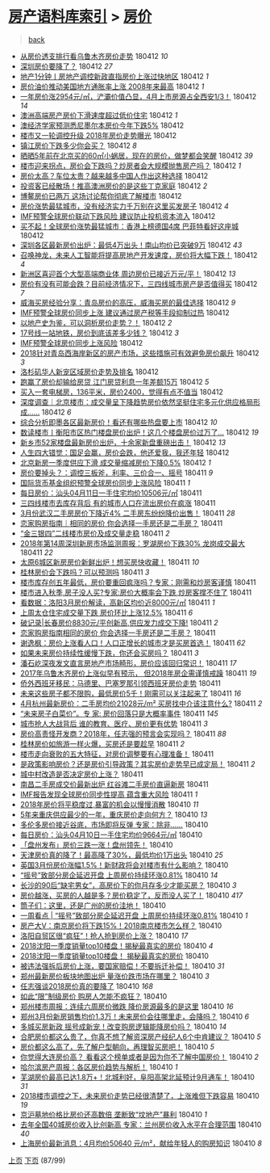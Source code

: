 [房产语料库索引](../../README.md)  > [房价](房价.md)
====
> [back](../README.md)

- [从房价透支排行看乌鲁木齐房价走势](http://jkwz.applinzi.com/ittc/7091138262179775498.html#%E4%BB%8E%E6%88%BF%E4%BB%B7%E9%80%8F%E6%94%AF%E6%8E%92%E8%A1%8C%E7%9C%8B%E4%B9%8C%E9%B2%81%E6%9C%A8%E9%BD%90%E6%88%BF%E4%BB%B7%E8%B5%B0%E5%8A%BF) 180412 *10* 
- [深圳房价要降了？](http://jkwz.applinzi.com/ittc/7091137307350664198.html#%E6%B7%B1%E5%9C%B3%E6%88%BF%E4%BB%B7%E8%A6%81%E9%99%8D%E4%BA%86%EF%BC%9F) 180412 *27* 
- [地产1分钟丨房地产调控新政直指房价上涨过快地区](http://jkwz.applinzi.com/ittc/7091136710698337297.html#%E5%9C%B0%E4%BA%A71%E5%88%86%E9%92%9F%E4%B8%A8%E6%88%BF%E5%9C%B0%E4%BA%A7%E8%B0%83%E6%8E%A7%E6%96%B0%E6%94%BF%E7%9B%B4%E6%8C%87%E6%88%BF%E4%BB%B7%E4%B8%8A%E6%B6%A8%E8%BF%87%E5%BF%AB%E5%9C%B0%E5%8C%BA) 180412 *1* 
- [房价油价推动美国地方通胀率上涨 2008年来最高](http://jkwz.applinzi.com/ittc/7091135236031382538.html#%E6%88%BF%E4%BB%B7%E6%B2%B9%E4%BB%B7%E6%8E%A8%E5%8A%A8%E7%BE%8E%E5%9B%BD%E5%9C%B0%E6%96%B9%E9%80%9A%E8%83%80%E7%8E%87%E4%B8%8A%E6%B6%A8+2008%E5%B9%B4%E6%9D%A5%E6%9C%80%E9%AB%98) 180412 *1* 
- [一年房价涨2954元/㎡，浐灞价值凸显，4月上市房源占全西安1/3！](http://jkwz.applinzi.com/ittc/7091133323051271175.html#%E4%B8%80%E5%B9%B4%E6%88%BF%E4%BB%B7%E6%B6%A82954%E5%85%83%2F%E3%8E%A1%EF%BC%8C%E6%B5%90%E7%81%9E%E4%BB%B7%E5%80%BC%E5%87%B8%E6%98%BE%EF%BC%8C4%E6%9C%88%E4%B8%8A%E5%B8%82%E6%88%BF%E6%BA%90%E5%8D%A0%E5%85%A8%E8%A5%BF%E5%AE%891%2F3%EF%BC%81) 180412 *14* 
- [澳洲高端房产房价下滑速度超过低价住宅](http://jkwz.applinzi.com/ittc/7091132635185415178.html#%E6%BE%B3%E6%B4%B2%E9%AB%98%E7%AB%AF%E6%88%BF%E4%BA%A7%E6%88%BF%E4%BB%B7%E4%B8%8B%E6%BB%91%E9%80%9F%E5%BA%A6%E8%B6%85%E8%BF%87%E4%BD%8E%E4%BB%B7%E4%BD%8F%E5%AE%85) 180412 *1* 
- [澳经济学家预测悉尼墨尔本房价今年下跌5%](http://jkwz.applinzi.com/ittc/7091130311046071303.html#%E6%BE%B3%E7%BB%8F%E6%B5%8E%E5%AD%A6%E5%AE%B6%E9%A2%84%E6%B5%8B%E6%82%89%E5%B0%BC%E5%A2%A8%E5%B0%94%E6%9C%AC%E6%88%BF%E4%BB%B7%E4%BB%8A%E5%B9%B4%E4%B8%8B%E8%B7%8C5%25) 180412  
- [楼市又一轮调控升级 2018年房价走势曝光](http://jkwz.applinzi.com/ittc/7091122186435953681.html#%E6%A5%BC%E5%B8%82%E5%8F%88%E4%B8%80%E8%BD%AE%E8%B0%83%E6%8E%A7%E5%8D%87%E7%BA%A7+2018%E5%B9%B4%E6%88%BF%E4%BB%B7%E8%B5%B0%E5%8A%BF%E6%9B%9D%E5%85%89) 180412  
- [镇江房价下跌多少你会买？](http://jkwz.applinzi.com/ittc/7091121540685104135.html#%E9%95%87%E6%B1%9F%E6%88%BF%E4%BB%B7%E4%B8%8B%E8%B7%8C%E5%A4%9A%E5%B0%91%E4%BD%A0%E4%BC%9A%E4%B9%B0%EF%BC%9F) 180412 *8* 
- [晒晒5年前在北京买的60㎡小蜗居，现在的房价，做梦都会笑醒](http://jkwz.applinzi.com/ittc/7091113264601891846.html#%E6%99%92%E6%99%925%E5%B9%B4%E5%89%8D%E5%9C%A8%E5%8C%97%E4%BA%AC%E4%B9%B0%E7%9A%8460%E3%8E%A1%E5%B0%8F%E8%9C%97%E5%B1%85%EF%BC%8C%E7%8E%B0%E5%9C%A8%E7%9A%84%E6%88%BF%E4%BB%B7%EF%BC%8C%E5%81%9A%E6%A2%A6%E9%83%BD%E4%BC%9A%E7%AC%91%E9%86%92) 180412 *39* 
- [楼市迎来拐点，房价会下跌吗？炒房者会大规模抛售房产吗？](http://jkwz.applinzi.com/ittc/7091103516355724299.html#%E6%A5%BC%E5%B8%82%E8%BF%8E%E6%9D%A5%E6%8B%90%E7%82%B9%EF%BC%8C%E6%88%BF%E4%BB%B7%E4%BC%9A%E4%B8%8B%E8%B7%8C%E5%90%97%EF%BC%9F%E7%82%92%E6%88%BF%E8%80%85%E4%BC%9A%E5%A4%A7%E8%A7%84%E6%A8%A1%E6%8A%9B%E5%94%AE%E6%88%BF%E4%BA%A7%E5%90%97%EF%BC%9F) 180412 *1* 
- [房价太高？车位太贵？越来越多中国人作出这种选择](http://jkwz.applinzi.com/ittc/7091100997881693195.html#%E6%88%BF%E4%BB%B7%E5%A4%AA%E9%AB%98%EF%BC%9F%E8%BD%A6%E4%BD%8D%E5%A4%AA%E8%B4%B5%EF%BC%9F%E8%B6%8A%E6%9D%A5%E8%B6%8A%E5%A4%9A%E4%B8%AD%E5%9B%BD%E4%BA%BA%E4%BD%9C%E5%87%BA%E8%BF%99%E7%A7%8D%E9%80%89%E6%8B%A9) 180412  
- [投资客已经散场！推高澳洲房价的是这些丁克家庭](http://jkwz.applinzi.com/ittc/7091085379765797895.html#%E6%8A%95%E8%B5%84%E5%AE%A2%E5%B7%B2%E7%BB%8F%E6%95%A3%E5%9C%BA%EF%BC%81%E6%8E%A8%E9%AB%98%E6%BE%B3%E6%B4%B2%E6%88%BF%E4%BB%B7%E7%9A%84%E6%98%AF%E8%BF%99%E4%BA%9B%E4%B8%81%E5%85%8B%E5%AE%B6%E5%BA%AD) 180412 *2* 
- [博鳌房价已两万 这场讨论帮你彻底了解楼市](http://jkwz.applinzi.com/ittc/7091083835800552458.html#%E5%8D%9A%E9%B3%8C%E6%88%BF%E4%BB%B7%E5%B7%B2%E4%B8%A4%E4%B8%87+%E8%BF%99%E5%9C%BA%E8%AE%A8%E8%AE%BA%E5%B8%AE%E4%BD%A0%E5%BD%BB%E5%BA%95%E4%BA%86%E8%A7%A3%E6%A5%BC%E5%B8%82) 180412  
- [房价涨势最猛城市，没有经济实力千万别在这里买发房子](http://jkwz.applinzi.com/ittc/7091081302659040262.html#%E6%88%BF%E4%BB%B7%E6%B6%A8%E5%8A%BF%E6%9C%80%E7%8C%9B%E5%9F%8E%E5%B8%82%EF%BC%8C%E6%B2%A1%E6%9C%89%E7%BB%8F%E6%B5%8E%E5%AE%9E%E5%8A%9B%E5%8D%83%E4%B8%87%E5%88%AB%E5%9C%A8%E8%BF%99%E9%87%8C%E4%B9%B0%E5%8F%91%E6%88%BF%E5%AD%90) 180412 *4* 
- [IMF预警全球房价联动下跌风险 建议防止投机资本流入](http://jkwz.applinzi.com/ittc/7091063708853994507.html#IMF%E9%A2%84%E8%AD%A6%E5%85%A8%E7%90%83%E6%88%BF%E4%BB%B7%E8%81%94%E5%8A%A8%E4%B8%8B%E8%B7%8C%E9%A3%8E%E9%99%A9+%E5%BB%BA%E8%AE%AE%E9%98%B2%E6%AD%A2%E6%8A%95%E6%9C%BA%E8%B5%84%E6%9C%AC%E6%B5%81%E5%85%A5) 180412  
- [买不起！全球房价涨势最猛城市：香港上榜德国4席 巴菲特看好这座城](http://jkwz.applinzi.com/ittc/7091060125085467659.html#%E4%B9%B0%E4%B8%8D%E8%B5%B7%EF%BC%81%E5%85%A8%E7%90%83%E6%88%BF%E4%BB%B7%E6%B6%A8%E5%8A%BF%E6%9C%80%E7%8C%9B%E5%9F%8E%E5%B8%82%EF%BC%9A%E9%A6%99%E6%B8%AF%E4%B8%8A%E6%A6%9C%E5%BE%B7%E5%9B%BD4%E5%B8%AD+%E5%B7%B4%E8%8F%B2%E7%89%B9%E7%9C%8B%E5%A5%BD%E8%BF%99%E5%BA%A7%E5%9F%8E) 180412  
- [深圳各区最新房价出炉：最低4万出头！南山均价已突破9万](http://jkwz.applinzi.com/ittc/7091058199723770886.html#%E6%B7%B1%E5%9C%B3%E5%90%84%E5%8C%BA%E6%9C%80%E6%96%B0%E6%88%BF%E4%BB%B7%E5%87%BA%E7%82%89%EF%BC%9A%E6%9C%80%E4%BD%8E4%E4%B8%87%E5%87%BA%E5%A4%B4%EF%BC%81%E5%8D%97%E5%B1%B1%E5%9D%87%E4%BB%B7%E5%B7%B2%E7%AA%81%E7%A0%B49%E4%B8%87) 180412 *43* 
- [召唤神龙，未来人工智能将提高房地产开发速度，房价将大幅下跌！](http://jkwz.applinzi.com/ittc/7091057123473753099.html#%E5%8F%AC%E5%94%A4%E7%A5%9E%E9%BE%99%EF%BC%8C%E6%9C%AA%E6%9D%A5%E4%BA%BA%E5%B7%A5%E6%99%BA%E8%83%BD%E5%B0%86%E6%8F%90%E9%AB%98%E6%88%BF%E5%9C%B0%E4%BA%A7%E5%BC%80%E5%8F%91%E9%80%9F%E5%BA%A6%EF%BC%8C%E6%88%BF%E4%BB%B7%E5%B0%86%E5%A4%A7%E5%B9%85%E4%B8%8B%E8%B7%8C%EF%BC%81) 180412 *4* 
- [新洲区喜迎首个大型高端商业体 周边房价已接近万元/平！](http://jkwz.applinzi.com/ittc/7091054623005869073.html#%E6%96%B0%E6%B4%B2%E5%8C%BA%E5%96%9C%E8%BF%8E%E9%A6%96%E4%B8%AA%E5%A4%A7%E5%9E%8B%E9%AB%98%E7%AB%AF%E5%95%86%E4%B8%9A%E4%BD%93+%E5%91%A8%E8%BE%B9%E6%88%BF%E4%BB%B7%E5%B7%B2%E6%8E%A5%E8%BF%91%E4%B8%87%E5%85%83%2F%E5%B9%B3%EF%BC%81) 180412 *13* 
- [房价有没有可能会跌？目前经济情况下，三四线城市房产是否值得买](http://jkwz.applinzi.com/ittc/7091043214624818187.html#%E6%88%BF%E4%BB%B7%E6%9C%89%E6%B2%A1%E6%9C%89%E5%8F%AF%E8%83%BD%E4%BC%9A%E8%B7%8C%EF%BC%9F%E7%9B%AE%E5%89%8D%E7%BB%8F%E6%B5%8E%E6%83%85%E5%86%B5%E4%B8%8B%EF%BC%8C%E4%B8%89%E5%9B%9B%E7%BA%BF%E5%9F%8E%E5%B8%82%E6%88%BF%E4%BA%A7%E6%98%AF%E5%90%A6%E5%80%BC%E5%BE%97%E4%B9%B0) 180412 *7* 
- [威海买房经验分享：青岛房价的高压，威海买房的最佳选择](http://jkwz.applinzi.com/ittc/7091041940902773777.html#%E5%A8%81%E6%B5%B7%E4%B9%B0%E6%88%BF%E7%BB%8F%E9%AA%8C%E5%88%86%E4%BA%AB%EF%BC%9A%E9%9D%92%E5%B2%9B%E6%88%BF%E4%BB%B7%E7%9A%84%E9%AB%98%E5%8E%8B%EF%BC%8C%E5%A8%81%E6%B5%B7%E4%B9%B0%E6%88%BF%E7%9A%84%E6%9C%80%E4%BD%B3%E9%80%89%E6%8B%A9) 180412 *9* 
- [IMF预警全球房价同步上涨 建议通过房产税等手段抑制过热](http://jkwz.applinzi.com/ittc/7091040782725415947.html#IMF%E9%A2%84%E8%AD%A6%E5%85%A8%E7%90%83%E6%88%BF%E4%BB%B7%E5%90%8C%E6%AD%A5%E4%B8%8A%E6%B6%A8+%E5%BB%BA%E8%AE%AE%E9%80%9A%E8%BF%87%E6%88%BF%E4%BA%A7%E7%A8%8E%E7%AD%89%E6%89%8B%E6%AE%B5%E6%8A%91%E5%88%B6%E8%BF%87%E7%83%AD) 180412  
- [以地产史为鉴，可以洞析房价走势？！](http://jkwz.applinzi.com/ittc/7091005459517670407.html#%E4%BB%A5%E5%9C%B0%E4%BA%A7%E5%8F%B2%E4%B8%BA%E9%89%B4%EF%BC%8C%E5%8F%AF%E4%BB%A5%E6%B4%9E%E6%9E%90%E6%88%BF%E4%BB%B7%E8%B5%B0%E5%8A%BF%EF%BC%9F%EF%BC%81) 180412 *2* 
- [17号线一站地铁，房价到底该差多少钱？](http://jkwz.applinzi.com/ittc/7091024202750755857.html#17%E5%8F%B7%E7%BA%BF%E4%B8%80%E7%AB%99%E5%9C%B0%E9%93%81%EF%BC%8C%E6%88%BF%E4%BB%B7%E5%88%B0%E5%BA%95%E8%AF%A5%E5%B7%AE%E5%A4%9A%E5%B0%91%E9%92%B1%EF%BC%9F) 180412 *3* 
- [IMF预警全球房价同步上涨风险](http://jkwz.applinzi.com/ittc/7091023675610645510.html#IMF%E9%A2%84%E8%AD%A6%E5%85%A8%E7%90%83%E6%88%BF%E4%BB%B7%E5%90%8C%E6%AD%A5%E4%B8%8A%E6%B6%A8%E9%A3%8E%E9%99%A9) 180412  
- [2018针对青岛西海岸新区的房产市场，这些措施可有效避免房价飙升](http://jkwz.applinzi.com/ittc/7090740663786406928.html#2018%E9%92%88%E5%AF%B9%E9%9D%92%E5%B2%9B%E8%A5%BF%E6%B5%B7%E5%B2%B8%E6%96%B0%E5%8C%BA%E7%9A%84%E6%88%BF%E4%BA%A7%E5%B8%82%E5%9C%BA%EF%BC%8C%E8%BF%99%E4%BA%9B%E6%8E%AA%E6%96%BD%E5%8F%AF%E6%9C%89%E6%95%88%E9%81%BF%E5%85%8D%E6%88%BF%E4%BB%B7%E9%A3%99%E5%8D%87) 180412 *3* 
- [洛杉矶华人新宠区域房价走势及排名](http://jkwz.applinzi.com/ittc/7091017781049033735.html#%E6%B4%9B%E6%9D%89%E7%9F%B6%E5%8D%8E%E4%BA%BA%E6%96%B0%E5%AE%A0%E5%8C%BA%E5%9F%9F%E6%88%BF%E4%BB%B7%E8%B5%B0%E5%8A%BF%E5%8F%8A%E6%8E%92%E5%90%8D) 180412  
- [跑赢了房价却输给房贷 江门房贷利息一年差额15万](http://jkwz.applinzi.com/ittc/7091015855897052176.html#%E8%B7%91%E8%B5%A2%E4%BA%86%E6%88%BF%E4%BB%B7%E5%8D%B4%E8%BE%93%E7%BB%99%E6%88%BF%E8%B4%B7+%E6%B1%9F%E9%97%A8%E6%88%BF%E8%B4%B7%E5%88%A9%E6%81%AF%E4%B8%80%E5%B9%B4%E5%B7%AE%E9%A2%9D15%E4%B8%87) 180412 *5* 
- [买入一套电梯房，136平米，房价2400，觉得有点不值当](http://jkwz.applinzi.com/ittc/7090800718141457414.html#%E4%B9%B0%E5%85%A5%E4%B8%80%E5%A5%97%E7%94%B5%E6%A2%AF%E6%88%BF%EF%BC%8C136%E5%B9%B3%E7%B1%B3%EF%BC%8C%E6%88%BF%E4%BB%B72400%EF%BC%8C%E8%A7%89%E5%BE%97%E6%9C%89%E7%82%B9%E4%B8%8D%E5%80%BC%E5%BD%93) 180412  
- [深度调查｜北京楼市：成交量呈下降趋势房价依然坚挺住宅多元化供应格局形成……](http://jkwz.applinzi.com/ittc/7091006759781270544.html#%E6%B7%B1%E5%BA%A6%E8%B0%83%E6%9F%A5%EF%BD%9C%E5%8C%97%E4%BA%AC%E6%A5%BC%E5%B8%82%EF%BC%9A%E6%88%90%E4%BA%A4%E9%87%8F%E5%91%88%E4%B8%8B%E9%99%8D%E8%B6%8B%E5%8A%BF%E6%88%BF%E4%BB%B7%E4%BE%9D%E7%84%B6%E5%9D%9A%E6%8C%BA%E4%BD%8F%E5%AE%85%E5%A4%9A%E5%85%83%E5%8C%96%E4%BE%9B%E5%BA%94%E6%A0%BC%E5%B1%80%E5%BD%A2%E6%88%90%E2%80%A6%E2%80%A6) 180412 *6* 
- [综合分析即墨各区最新房价！看还有哪些热盘要上市](http://jkwz.applinzi.com/ittc/7091003359102501898.html#%E7%BB%BC%E5%90%88%E5%88%86%E6%9E%90%E5%8D%B3%E5%A2%A8%E5%90%84%E5%8C%BA%E6%9C%80%E6%96%B0%E6%88%BF%E4%BB%B7%EF%BC%81%E7%9C%8B%E8%BF%98%E6%9C%89%E5%93%AA%E4%BA%9B%E7%83%AD%E7%9B%98%E8%A6%81%E4%B8%8A%E5%B8%82) 180412 *10* 
- [数读楼市丨衡阳市区热门楼盘房价出炉！这几个楼盘房价过万了...](http://jkwz.applinzi.com/ittc/7091002364796601355.html#%E6%95%B0%E8%AF%BB%E6%A5%BC%E5%B8%82%E4%B8%A8%E8%A1%A1%E9%98%B3%E5%B8%82%E5%8C%BA%E7%83%AD%E9%97%A8%E6%A5%BC%E7%9B%98%E6%88%BF%E4%BB%B7%E5%87%BA%E7%82%89%EF%BC%81%E8%BF%99%E5%87%A0%E4%B8%AA%E6%A5%BC%E7%9B%98%E6%88%BF%E4%BB%B7%E8%BF%87%E4%B8%87%E4%BA%86...) 180412 *19* 
- [新乡市52家楼盘最新房价出炉，十余家新盘重磅出击！](http://jkwz.applinzi.com/ittc/7090819962266715146.html#%E6%96%B0%E4%B9%A1%E5%B8%8252%E5%AE%B6%E6%A5%BC%E7%9B%98%E6%9C%80%E6%96%B0%E6%88%BF%E4%BB%B7%E5%87%BA%E7%82%89%EF%BC%8C%E5%8D%81%E4%BD%99%E5%AE%B6%E6%96%B0%E7%9B%98%E9%87%8D%E7%A3%85%E5%87%BA%E5%87%BB%EF%BC%81) 180412 *13* 
- [人生四大错觉：国足会赢，房价会跌，他还爱我，我还年轻 ​​​](http://jkwz.applinzi.com/ittc/7090773209274385414.html#%E4%BA%BA%E7%94%9F%E5%9B%9B%E5%A4%A7%E9%94%99%E8%A7%89%EF%BC%9A%E5%9B%BD%E8%B6%B3%E4%BC%9A%E8%B5%A2%EF%BC%8C%E6%88%BF%E4%BB%B7%E4%BC%9A%E8%B7%8C%EF%BC%8C%E4%BB%96%E8%BF%98%E7%88%B1%E6%88%91%EF%BC%8C%E6%88%91%E8%BF%98%E5%B9%B4%E8%BD%BB+%E2%80%8B%E2%80%8B%E2%80%8B) 180412  
- [北京新房一季度供应下滑 成交量缩减房价下降0.5%](http://jkwz.applinzi.com/ittc/7090876684347900945.html#%E5%8C%97%E4%BA%AC%E6%96%B0%E6%88%BF%E4%B8%80%E5%AD%A3%E5%BA%A6%E4%BE%9B%E5%BA%94%E4%B8%8B%E6%BB%91+%E6%88%90%E4%BA%A4%E9%87%8F%E7%BC%A9%E5%87%8F%E6%88%BF%E4%BB%B7%E4%B8%8B%E9%99%8D0.5%25) 180412 *1* 
- [房价要掉头？：调控三板斧，利率、三价合一、摇号](http://jkwz.applinzi.com/ittc/7090857207174530064.html#%E6%88%BF%E4%BB%B7%E8%A6%81%E6%8E%89%E5%A4%B4%EF%BC%9F%EF%BC%9A%E8%B0%83%E6%8E%A7%E4%B8%89%E6%9D%BF%E6%96%A7%EF%BC%8C%E5%88%A9%E7%8E%87%E3%80%81%E4%B8%89%E4%BB%B7%E5%90%88%E4%B8%80%E3%80%81%E6%91%87%E5%8F%B7) 180411 *9* 
- [国际货币基金组织预警全球房价同步上涨风险](http://jkwz.applinzi.com/ittc/7090854556768666630.html#%E5%9B%BD%E9%99%85%E8%B4%A7%E5%B8%81%E5%9F%BA%E9%87%91%E7%BB%84%E7%BB%87%E9%A2%84%E8%AD%A6%E5%85%A8%E7%90%83%E6%88%BF%E4%BB%B7%E5%90%8C%E6%AD%A5%E4%B8%8A%E6%B6%A8%E9%A3%8E%E9%99%A9) 180411 *1* 
- [每日房价：汕头04月11日一手住宅均价10506元/㎡](http://jkwz.applinzi.com/ittc/7090853708281938951.html#%E6%AF%8F%E6%97%A5%E6%88%BF%E4%BB%B7%EF%BC%9A%E6%B1%95%E5%A4%B404%E6%9C%8811%E6%97%A5%E4%B8%80%E6%89%8B%E4%BD%8F%E5%AE%85%E5%9D%87%E4%BB%B710506%E5%85%83%2F%E3%8E%A1) 180411  
- [三四线楼市去库存背后 有的城市人口在流出房价在疯涨](http://jkwz.applinzi.com/ittc/7090853442098824203.html#%E4%B8%89%E5%9B%9B%E7%BA%BF%E6%A5%BC%E5%B8%82%E5%8E%BB%E5%BA%93%E5%AD%98%E8%83%8C%E5%90%8E+%E6%9C%89%E7%9A%84%E5%9F%8E%E5%B8%82%E4%BA%BA%E5%8F%A3%E5%9C%A8%E6%B5%81%E5%87%BA%E6%88%BF%E4%BB%B7%E5%9C%A8%E7%96%AF%E6%B6%A8) 180411  
- [3月份武汉二手房房价下降近4% 二手房东纷纷降价出售！](http://jkwz.applinzi.com/ittc/7090747942598345739.html#3%E6%9C%88%E4%BB%BD%E6%AD%A6%E6%B1%89%E4%BA%8C%E6%89%8B%E6%88%BF%E6%88%BF%E4%BB%B7%E4%B8%8B%E9%99%8D%E8%BF%914%25+%E4%BA%8C%E6%89%8B%E6%88%BF%E4%B8%9C%E7%BA%B7%E7%BA%B7%E9%99%8D%E4%BB%B7%E5%87%BA%E5%94%AE%EF%BC%81) 180411 *28* 
- [恋家购房指南｜相同的房价 你会选择一手房还是二手房？](http://jkwz.applinzi.com/ittc/7090809418931504145.html#%E6%81%8B%E5%AE%B6%E8%B4%AD%E6%88%BF%E6%8C%87%E5%8D%97%EF%BD%9C%E7%9B%B8%E5%90%8C%E7%9A%84%E6%88%BF%E4%BB%B7+%E4%BD%A0%E4%BC%9A%E9%80%89%E6%8B%A9%E4%B8%80%E6%89%8B%E6%88%BF%E8%BF%98%E6%98%AF%E4%BA%8C%E6%89%8B%E6%88%BF%EF%BC%9F) 180411  
- [“金三银四”二线楼市房价及成交量走稳](http://jkwz.applinzi.com/ittc/7090802871757177862.html#%E2%80%9C%E9%87%91%E4%B8%89%E9%93%B6%E5%9B%9B%E2%80%9D%E4%BA%8C%E7%BA%BF%E6%A5%BC%E5%B8%82%E6%88%BF%E4%BB%B7%E5%8F%8A%E6%88%90%E4%BA%A4%E9%87%8F%E8%B5%B0%E7%A8%B3) 180411 *2* 
- [2018年第14周深圳新房市场监测周报：罗湖房价下跌30% 龙岗成交最大](http://jkwz.applinzi.com/ittc/7090773542016910343.html#2018%E5%B9%B4%E7%AC%AC14%E5%91%A8%E6%B7%B1%E5%9C%B3%E6%96%B0%E6%88%BF%E5%B8%82%E5%9C%BA%E7%9B%91%E6%B5%8B%E5%91%A8%E6%8A%A5%EF%BC%9A%E7%BD%97%E6%B9%96%E6%88%BF%E4%BB%B7%E4%B8%8B%E8%B7%8C30%25+%E9%BE%99%E5%B2%97%E6%88%90%E4%BA%A4%E6%9C%80%E5%A4%A7) 180411 *22* 
- [太原6城区新房房价新鲜出炉！想买房快收藏！](http://jkwz.applinzi.com/ittc/7090771295367332871.html#%E5%A4%AA%E5%8E%9F6%E5%9F%8E%E5%8C%BA%E6%96%B0%E6%88%BF%E6%88%BF%E4%BB%B7%E6%96%B0%E9%B2%9C%E5%87%BA%E7%82%89%EF%BC%81%E6%83%B3%E4%B9%B0%E6%88%BF%E5%BF%AB%E6%94%B6%E8%97%8F%EF%BC%81) 180411 *10* 
- [桂林房价会下跌吗？可以预测吗](http://jkwz.applinzi.com/ittc/7090766449864082449.html#%E6%A1%82%E6%9E%97%E6%88%BF%E4%BB%B7%E4%BC%9A%E4%B8%8B%E8%B7%8C%E5%90%97%EF%BC%9F%E5%8F%AF%E4%BB%A5%E9%A2%84%E6%B5%8B%E5%90%97) 180411 *3* 
- [楼市库存创五年最低，房价要重回疯涨吗？专家：刚需和炒房客谨慎](http://jkwz.applinzi.com/ittc/7090749685700756487.html#%E6%A5%BC%E5%B8%82%E5%BA%93%E5%AD%98%E5%88%9B%E4%BA%94%E5%B9%B4%E6%9C%80%E4%BD%8E%EF%BC%8C%E6%88%BF%E4%BB%B7%E8%A6%81%E9%87%8D%E5%9B%9E%E7%96%AF%E6%B6%A8%E5%90%97%EF%BC%9F%E4%B8%93%E5%AE%B6%EF%BC%9A%E5%88%9A%E9%9C%80%E5%92%8C%E7%82%92%E6%88%BF%E5%AE%A2%E8%B0%A8%E6%85%8E) 180411  
- [楼市进入秋季,房子没人买?专家:房价大概率会下跌,炒房客撑不住了](http://jkwz.applinzi.com/ittc/7090745722221888529.html#%E6%A5%BC%E5%B8%82%E8%BF%9B%E5%85%A5%E7%A7%8B%E5%AD%A3%2C%E6%88%BF%E5%AD%90%E6%B2%A1%E4%BA%BA%E4%B9%B0%3F%E4%B8%93%E5%AE%B6%3A%E6%88%BF%E4%BB%B7%E5%A4%A7%E6%A6%82%E7%8E%87%E4%BC%9A%E4%B8%8B%E8%B7%8C%2C%E7%82%92%E6%88%BF%E5%AE%A2%E6%92%91%E4%B8%8D%E4%BD%8F%E4%BA%86) 180411  
- [看数据：洛阳3月房价解读，高新区均价近8000元/㎡](http://jkwz.applinzi.com/ittc/7090742746367394822.html#%E7%9C%8B%E6%95%B0%E6%8D%AE%EF%BC%9A%E6%B4%9B%E9%98%B33%E6%9C%88%E6%88%BF%E4%BB%B7%E8%A7%A3%E8%AF%BB%EF%BC%8C%E9%AB%98%E6%96%B0%E5%8C%BA%E5%9D%87%E4%BB%B7%E8%BF%918000%E5%85%83%2F%E3%8E%A1) 180411 *1* 
- [上周太仓住宅成交量下跌 房价环比上涨12.5%](http://jkwz.applinzi.com/ittc/7090739225173689350.html#%E4%B8%8A%E5%91%A8%E5%A4%AA%E4%BB%93%E4%BD%8F%E5%AE%85%E6%88%90%E4%BA%A4%E9%87%8F%E4%B8%8B%E8%B7%8C+%E6%88%BF%E4%BB%B7%E7%8E%AF%E6%AF%94%E4%B8%8A%E6%B6%A812.5%25) 180411 *6* 
- [破记录|长春房价8830元/平创新高,供应发力成交下降!](http://jkwz.applinzi.com/ittc/7090737104877519878.html#%E7%A0%B4%E8%AE%B0%E5%BD%95%7C%E9%95%BF%E6%98%A5%E6%88%BF%E4%BB%B78830%E5%85%83%2F%E5%B9%B3%E5%88%9B%E6%96%B0%E9%AB%98%2C%E4%BE%9B%E5%BA%94%E5%8F%91%E5%8A%9B%E6%88%90%E4%BA%A4%E4%B8%8B%E9%99%8D%21) 180411 *2* 
- [恋家购房指南相同的房价 你会选择一手房还是二手房？](http://jkwz.applinzi.com/ittc/7090736696247452678.html#%E6%81%8B%E5%AE%B6%E8%B4%AD%E6%88%BF%E6%8C%87%E5%8D%97%E7%9B%B8%E5%90%8C%E7%9A%84%E6%88%BF%E4%BB%B7+%E4%BD%A0%E4%BC%9A%E9%80%89%E6%8B%A9%E4%B8%80%E6%89%8B%E6%88%BF%E8%BF%98%E6%98%AF%E4%BA%8C%E6%89%8B%E6%88%BF%EF%BC%9F) 180411  
- [谢逸枫：房价上涨看人口！人口正增长的城市才是买房首选！](http://jkwz.applinzi.com/ittc/7090717032792458251.html#%E8%B0%A2%E9%80%B8%E6%9E%AB%EF%BC%9A%E6%88%BF%E4%BB%B7%E4%B8%8A%E6%B6%A8%E7%9C%8B%E4%BA%BA%E5%8F%A3%EF%BC%81%E4%BA%BA%E5%8F%A3%E6%AD%A3%E5%A2%9E%E9%95%BF%E7%9A%84%E5%9F%8E%E5%B8%82%E6%89%8D%E6%98%AF%E4%B9%B0%E6%88%BF%E9%A6%96%E9%80%89%EF%BC%81) 180411 *62* 
- [如果未来房价持续性缓慢下跌，你还会买房吗？](http://jkwz.applinzi.com/ittc/7090710510679098375.html#%E5%A6%82%E6%9E%9C%E6%9C%AA%E6%9D%A5%E6%88%BF%E4%BB%B7%E6%8C%81%E7%BB%AD%E6%80%A7%E7%BC%93%E6%85%A2%E4%B8%8B%E8%B7%8C%EF%BC%8C%E4%BD%A0%E8%BF%98%E4%BC%9A%E4%B9%B0%E6%88%BF%E5%90%97%EF%BC%9F) 180411 *3* 
- [潘石屹深夜发文直言房地产市场畸形，房价应该回归常识！](http://jkwz.applinzi.com/ittc/7090691595873813520.html#%E6%BD%98%E7%9F%B3%E5%B1%B9%E6%B7%B1%E5%A4%9C%E5%8F%91%E6%96%87%E7%9B%B4%E8%A8%80%E6%88%BF%E5%9C%B0%E4%BA%A7%E5%B8%82%E5%9C%BA%E7%95%B8%E5%BD%A2%EF%BC%8C%E6%88%BF%E4%BB%B7%E5%BA%94%E8%AF%A5%E5%9B%9E%E5%BD%92%E5%B8%B8%E8%AF%86%EF%BC%81) 180411 *17* 
- [2017年乌鲁木齐房价上涨似早有预示， 但2018年房企需谨慎戒躁](http://jkwz.applinzi.com/ittc/7090690748767011851.html#2017%E5%B9%B4%E4%B9%8C%E9%B2%81%E6%9C%A8%E9%BD%90%E6%88%BF%E4%BB%B7%E4%B8%8A%E6%B6%A8%E4%BC%BC%E6%97%A9%E6%9C%89%E9%A2%84%E7%A4%BA%EF%BC%8C+%E4%BD%862018%E5%B9%B4%E6%88%BF%E4%BC%81%E9%9C%80%E8%B0%A8%E6%85%8E%E6%88%92%E8%BA%81) 180411 *19* 
- [侨外西班牙移民：马德里、巴塞罗那引领西班牙房价走势](http://jkwz.applinzi.com/ittc/7090679092410319883.html#%E4%BE%A8%E5%A4%96%E8%A5%BF%E7%8F%AD%E7%89%99%E7%A7%BB%E6%B0%91%EF%BC%9A%E9%A9%AC%E5%BE%B7%E9%87%8C%E3%80%81%E5%B7%B4%E5%A1%9E%E7%BD%97%E9%82%A3%E5%BC%95%E9%A2%86%E8%A5%BF%E7%8F%AD%E7%89%99%E6%88%BF%E4%BB%B7%E8%B5%B0%E5%8A%BF) 180411  
- [未来这些房子都不限购，最低房价5千！刚需可以关注起来了](http://jkwz.applinzi.com/ittc/7090675890117936134.html#%E6%9C%AA%E6%9D%A5%E8%BF%99%E4%BA%9B%E6%88%BF%E5%AD%90%E9%83%BD%E4%B8%8D%E9%99%90%E8%B4%AD%EF%BC%8C%E6%9C%80%E4%BD%8E%E6%88%BF%E4%BB%B75%E5%8D%83%EF%BC%81%E5%88%9A%E9%9C%80%E5%8F%AF%E4%BB%A5%E5%85%B3%E6%B3%A8%E8%B5%B7%E6%9D%A5%E4%BA%86) 180411 *16* 
- [4月杭州最新房价：二手房均价21028元/m² 买房找中介该注意什么?](http://jkwz.applinzi.com/ittc/7090674497269269514.html#4%E6%9C%88%E6%9D%AD%E5%B7%9E%E6%9C%80%E6%96%B0%E6%88%BF%E4%BB%B7%EF%BC%9A%E4%BA%8C%E6%89%8B%E6%88%BF%E5%9D%87%E4%BB%B721028%E5%85%83%2Fm%C2%B2+%E4%B9%B0%E6%88%BF%E6%89%BE%E4%B8%AD%E4%BB%8B%E8%AF%A5%E6%B3%A8%E6%84%8F%E4%BB%80%E4%B9%88%3F) 180411 *2* 
- [“未来房子白菜价”。专 家: 房价回落只是大概率事件](http://jkwz.applinzi.com/ittc/7090674193601659915.html#%E2%80%9C%E6%9C%AA%E6%9D%A5%E6%88%BF%E5%AD%90%E7%99%BD%E8%8F%9C%E4%BB%B7%E2%80%9D%E3%80%82%E4%B8%93+%E5%AE%B6%3A+%E6%88%BF%E4%BB%B7%E5%9B%9E%E8%90%BD%E5%8F%AA%E6%98%AF%E5%A4%A7%E6%A6%82%E7%8E%87%E4%BA%8B%E4%BB%B6) 180411 *145* 
- [城市抢人大战背后 谁的教育、医疗、房价更有优势](http://jkwz.applinzi.com/ittc/7090669023308284938.html#%E5%9F%8E%E5%B8%82%E6%8A%A2%E4%BA%BA%E5%A4%A7%E6%88%98%E8%83%8C%E5%90%8E+%E8%B0%81%E7%9A%84%E6%95%99%E8%82%B2%E3%80%81%E5%8C%BB%E7%96%97%E3%80%81%E6%88%BF%E4%BB%B7%E6%9B%B4%E6%9C%89%E4%BC%98%E5%8A%BF) 180411 *3* 
- [房价高责怪开发商？2018年，任志强的预言会实现吗？](http://jkwz.applinzi.com/ittc/7090463292114076689.html#%E6%88%BF%E4%BB%B7%E9%AB%98%E8%B4%A3%E6%80%AA%E5%BC%80%E5%8F%91%E5%95%86%EF%BC%9F2018%E5%B9%B4%EF%BC%8C%E4%BB%BB%E5%BF%97%E5%BC%BA%E7%9A%84%E9%A2%84%E8%A8%80%E4%BC%9A%E5%AE%9E%E7%8E%B0%E5%90%97%EF%BC%9F) 180411 *88* 
- [桂林房价如旅游一样火爆，买房还是要趁早](http://jkwz.applinzi.com/ittc/7090661968958718987.html#%E6%A1%82%E6%9E%97%E6%88%BF%E4%BB%B7%E5%A6%82%E6%97%85%E6%B8%B8%E4%B8%80%E6%A0%B7%E7%81%AB%E7%88%86%EF%BC%8C%E4%B9%B0%E6%88%BF%E8%BF%98%E6%98%AF%E8%A6%81%E8%B6%81%E6%97%A9) 180411 *2* 
- [楼市走向衰败的五大特征，对房价调整要有心理准备！](http://jkwz.applinzi.com/ittc/7090660425761031179.html#%E6%A5%BC%E5%B8%82%E8%B5%B0%E5%90%91%E8%A1%B0%E8%B4%A5%E7%9A%84%E4%BA%94%E5%A4%A7%E7%89%B9%E5%BE%81%EF%BC%8C%E5%AF%B9%E6%88%BF%E4%BB%B7%E8%B0%83%E6%95%B4%E8%A6%81%E6%9C%89%E5%BF%83%E7%90%86%E5%87%86%E5%A4%87%EF%BC%81) 180411  
- [是政策影响房价？还是房价引导政策？其实房价走势早已成定局！](http://jkwz.applinzi.com/ittc/7090657557473657862.html#%E6%98%AF%E6%94%BF%E7%AD%96%E5%BD%B1%E5%93%8D%E6%88%BF%E4%BB%B7%EF%BC%9F%E8%BF%98%E6%98%AF%E6%88%BF%E4%BB%B7%E5%BC%95%E5%AF%BC%E6%94%BF%E7%AD%96%EF%BC%9F%E5%85%B6%E5%AE%9E%E6%88%BF%E4%BB%B7%E8%B5%B0%E5%8A%BF%E6%97%A9%E5%B7%B2%E6%88%90%E5%AE%9A%E5%B1%80%EF%BC%81) 180411 *2* 
- [城中村改造是否决定房价上涨？](http://jkwz.applinzi.com/ittc/7090653233670521872.html#%E5%9F%8E%E4%B8%AD%E6%9D%91%E6%94%B9%E9%80%A0%E6%98%AF%E5%90%A6%E5%86%B3%E5%AE%9A%E6%88%BF%E4%BB%B7%E4%B8%8A%E6%B6%A8%EF%BC%9F) 180411  
- [南昌二手房成交价最新出炉 红谷滩二手房价直逼新房](http://jkwz.applinzi.com/ittc/7090647740570944518.html#%E5%8D%97%E6%98%8C%E4%BA%8C%E6%89%8B%E6%88%BF%E6%88%90%E4%BA%A4%E4%BB%B7%E6%9C%80%E6%96%B0%E5%87%BA%E7%82%89+%E7%BA%A2%E8%B0%B7%E6%BB%A9%E4%BA%8C%E6%89%8B%E6%88%BF%E4%BB%B7%E7%9B%B4%E9%80%BC%E6%96%B0%E6%88%BF) 180411  
- [IMF报告发现全球房价同步性提高 蕴含重大风险](http://jkwz.applinzi.com/ittc/7090627577574327302.html#IMF%E6%8A%A5%E5%91%8A%E5%8F%91%E7%8E%B0%E5%85%A8%E7%90%83%E6%88%BF%E4%BB%B7%E5%90%8C%E6%AD%A5%E6%80%A7%E6%8F%90%E9%AB%98+%E8%95%B4%E5%90%AB%E9%87%8D%E5%A4%A7%E9%A3%8E%E9%99%A9) 180411 *1* 
- [2018年房价将平稳度过,暴富的机会以慢慢消散](http://jkwz.applinzi.com/ittc/7090499209990243335.html#2018%E5%B9%B4%E6%88%BF%E4%BB%B7%E5%B0%86%E5%B9%B3%E7%A8%B3%E5%BA%A6%E8%BF%87%2C%E6%9A%B4%E5%AF%8C%E7%9A%84%E6%9C%BA%E4%BC%9A%E4%BB%A5%E6%85%A2%E6%85%A2%E6%B6%88%E6%95%A3) 180410 *11* 
- [5年来重庆供应最少的一年，重庆房价走向何方？](http://jkwz.applinzi.com/ittc/7090496722294014992.html#5%E5%B9%B4%E6%9D%A5%E9%87%8D%E5%BA%86%E4%BE%9B%E5%BA%94%E6%9C%80%E5%B0%91%E7%9A%84%E4%B8%80%E5%B9%B4%EF%BC%8C%E9%87%8D%E5%BA%86%E6%88%BF%E4%BB%B7%E8%B5%B0%E5%90%91%E4%BD%95%E6%96%B9%EF%BC%9F) 180410 *13* 
- [多伦多房价接近谷底，市场即将反弹 专家：除非……](http://jkwz.applinzi.com/ittc/7090476977998005258.html#%E5%A4%9A%E4%BC%A6%E5%A4%9A%E6%88%BF%E4%BB%B7%E6%8E%A5%E8%BF%91%E8%B0%B7%E5%BA%95%EF%BC%8C%E5%B8%82%E5%9C%BA%E5%8D%B3%E5%B0%86%E5%8F%8D%E5%BC%B9+%E4%B8%93%E5%AE%B6%EF%BC%9A%E9%99%A4%E9%9D%9E%E2%80%A6%E2%80%A6) 180410  
- [每日房价：汕头04月10日一手住宅均价9664元/㎡](http://jkwz.applinzi.com/ittc/7090456907934598151.html#%E6%AF%8F%E6%97%A5%E6%88%BF%E4%BB%B7%EF%BC%9A%E6%B1%95%E5%A4%B404%E6%9C%8810%E6%97%A5%E4%B8%80%E6%89%8B%E4%BD%8F%E5%AE%85%E5%9D%87%E4%BB%B79664%E5%85%83%2F%E3%8E%A1) 180410  
- [「盘州发布」房价三跌一涨！盘州领先！](http://jkwz.applinzi.com/ittc/7090420189185442832.html#%E3%80%8C%E7%9B%98%E5%B7%9E%E5%8F%91%E5%B8%83%E3%80%8D%E6%88%BF%E4%BB%B7%E4%B8%89%E8%B7%8C%E4%B8%80%E6%B6%A8%EF%BC%81%E7%9B%98%E5%B7%9E%E9%A2%86%E5%85%88%EF%BC%81) 180410  
- [天津房价真的降了！最高降了30%，最低均价1万出头](http://jkwz.applinzi.com/ittc/7090420160966165515.html#%E5%A4%A9%E6%B4%A5%E6%88%BF%E4%BB%B7%E7%9C%9F%E7%9A%84%E9%99%8D%E4%BA%86%EF%BC%81%E6%9C%80%E9%AB%98%E9%99%8D%E4%BA%8630%25%EF%BC%8C%E6%9C%80%E4%BD%8E%E5%9D%87%E4%BB%B71%E4%B8%87%E5%87%BA%E5%A4%B4) 180410 *25* 
- [英国3月份房价涨幅1.5%！新财政将会对楼市有什么影响？](http://jkwz.applinzi.com/ittc/7090419189657633808.html#%E8%8B%B1%E5%9B%BD3%E6%9C%88%E4%BB%BD%E6%88%BF%E4%BB%B7%E6%B6%A8%E5%B9%851.5%25%EF%BC%81%E6%96%B0%E8%B4%A2%E6%94%BF%E5%B0%86%E4%BC%9A%E5%AF%B9%E6%A5%BC%E5%B8%82%E6%9C%89%E4%BB%80%E4%B9%88%E5%BD%B1%E5%93%8D%EF%BC%9F) 180410  
- [“摇号”致部分房企延迟开盘 上周房价持续环涨0.81%](http://jkwz.applinzi.com/ittc/7090419092119094289.html#%E2%80%9C%E6%91%87%E5%8F%B7%E2%80%9D%E8%87%B4%E9%83%A8%E5%88%86%E6%88%BF%E4%BC%81%E5%BB%B6%E8%BF%9F%E5%BC%80%E7%9B%98+%E4%B8%8A%E5%91%A8%E6%88%BF%E4%BB%B7%E6%8C%81%E7%BB%AD%E7%8E%AF%E6%B6%A80.81%25) 180410 *14* 
- [长沙的90后“缺宅男女”，高房价下的你月存多少才能买房？](http://jkwz.applinzi.com/ittc/7090413890141946891.html#%E9%95%BF%E6%B2%99%E7%9A%8490%E5%90%8E%E2%80%9C%E7%BC%BA%E5%AE%85%E7%94%B7%E5%A5%B3%E2%80%9D%EF%BC%8C%E9%AB%98%E6%88%BF%E4%BB%B7%E4%B8%8B%E7%9A%84%E4%BD%A0%E6%9C%88%E5%AD%98%E5%A4%9A%E5%B0%91%E6%89%8D%E8%83%BD%E4%B9%B0%E6%88%BF%EF%BC%9F) 180410 *3* 
- [房价越涨，买房的人越是多？房价稳定了，反而没人买了！](http://jkwz.applinzi.com/ittc/7090413687125050384.html#%E6%88%BF%E4%BB%B7%E8%B6%8A%E6%B6%A8%EF%BC%8C%E4%B9%B0%E6%88%BF%E7%9A%84%E4%BA%BA%E8%B6%8A%E6%98%AF%E5%A4%9A%EF%BC%9F%E6%88%BF%E4%BB%B7%E7%A8%B3%E5%AE%9A%E4%BA%86%EF%BC%8C%E5%8F%8D%E8%80%8C%E6%B2%A1%E4%BA%BA%E4%B9%B0%E4%BA%86%EF%BC%81) 180410 *417* 
- [筒子们：这里，还是广州的房价洼地！](http://jkwz.applinzi.com/ittc/7090413215047746577.html#%E7%AD%92%E5%AD%90%E4%BB%AC%EF%BC%9A%E8%BF%99%E9%87%8C%EF%BC%8C%E8%BF%98%E6%98%AF%E5%B9%BF%E5%B7%9E%E7%9A%84%E6%88%BF%E4%BB%B7%E6%B4%BC%E5%9C%B0%EF%BC%81) 180410  
- [一周看点 | “摇号”致部分房企延迟开盘 上周房价持续环涨0.81%](http://jkwz.applinzi.com/ittc/7090408151964976138.html#%E4%B8%80%E5%91%A8%E7%9C%8B%E7%82%B9+%7C+%E2%80%9C%E6%91%87%E5%8F%B7%E2%80%9D%E8%87%B4%E9%83%A8%E5%88%86%E6%88%BF%E4%BC%81%E5%BB%B6%E8%BF%9F%E5%BC%80%E7%9B%98+%E4%B8%8A%E5%91%A8%E6%88%BF%E4%BB%B7%E6%8C%81%E7%BB%AD%E7%8E%AF%E6%B6%A80.81%25) 180410 *1* 
- [房产大V：南京房价将下跌15%！2018南京楼市怎么样？](http://jkwz.applinzi.com/ittc/7090399685372281873.html#%E6%88%BF%E4%BA%A7%E5%A4%A7V%EF%BC%9A%E5%8D%97%E4%BA%AC%E6%88%BF%E4%BB%B7%E5%B0%86%E4%B8%8B%E8%B7%8C15%25%EF%BC%812018%E5%8D%97%E4%BA%AC%E6%A5%BC%E5%B8%82%E6%80%8E%E4%B9%88%E6%A0%B7%EF%BC%9F) 180410  
- [洛阳自贸区很“疯狂”！抢人抢到房价上涨？](http://jkwz.applinzi.com/ittc/7090395755061969937.html#%E6%B4%9B%E9%98%B3%E8%87%AA%E8%B4%B8%E5%8C%BA%E5%BE%88%E2%80%9C%E7%96%AF%E7%8B%82%E2%80%9D%EF%BC%81%E6%8A%A2%E4%BA%BA%E6%8A%A2%E5%88%B0%E6%88%BF%E4%BB%B7%E4%B8%8A%E6%B6%A8%EF%BC%9F) 180410 *17* 
- [2018沈阳一季度销量top10楼盘！揭秘最真实的房价](http://jkwz.applinzi.com/ittc/7090393575298958342.html#2018%E6%B2%88%E9%98%B3%E4%B8%80%E5%AD%A3%E5%BA%A6%E9%94%80%E9%87%8Ftop10%E6%A5%BC%E7%9B%98%EF%BC%81%E6%8F%AD%E7%A7%98%E6%9C%80%E7%9C%9F%E5%AE%9E%E7%9A%84%E6%88%BF%E4%BB%B7) 180410 *4* 
- [2018沈阳一季度销量top10楼盘！ 揭秘最真实的房价](http://jkwz.applinzi.com/ittc/7090389340503147526.html#2018%E6%B2%88%E9%98%B3%E4%B8%80%E5%AD%A3%E5%BA%A6%E9%94%80%E9%87%8Ftop10%E6%A5%BC%E7%9B%98%EF%BC%81+%E6%8F%AD%E7%A7%98%E6%9C%80%E7%9C%9F%E5%AE%9E%E7%9A%84%E6%88%BF%E4%BB%B7) 180410  
- [被违法强拆后房价上涨，要国家赔偿！不要拆迁补偿！](http://jkwz.applinzi.com/ittc/7090388069931025425.html#%E8%A2%AB%E8%BF%9D%E6%B3%95%E5%BC%BA%E6%8B%86%E5%90%8E%E6%88%BF%E4%BB%B7%E4%B8%8A%E6%B6%A8%EF%BC%8C%E8%A6%81%E5%9B%BD%E5%AE%B6%E8%B5%94%E5%81%BF%EF%BC%81%E4%B8%8D%E8%A6%81%E6%8B%86%E8%BF%81%E8%A1%A5%E5%81%BF%EF%BC%81) 180410 *31* 
- [郑州最新房价板块地图出炉 量涨价跌市场在哪里？](http://jkwz.applinzi.com/ittc/7090384085258339339.html#%E9%83%91%E5%B7%9E%E6%9C%80%E6%96%B0%E6%88%BF%E4%BB%B7%E6%9D%BF%E5%9D%97%E5%9C%B0%E5%9B%BE%E5%87%BA%E7%82%89+%E9%87%8F%E6%B6%A8%E4%BB%B7%E8%B7%8C%E5%B8%82%E5%9C%BA%E5%9C%A8%E5%93%AA%E9%87%8C%EF%BC%9F) 180410 *3* 
- [任志强谈2018房价真的要降了](http://jkwz.applinzi.com/ittc/7090382141458482182.html#%E4%BB%BB%E5%BF%97%E5%BC%BA%E8%B0%882018%E6%88%BF%E4%BB%B7%E7%9C%9F%E7%9A%84%E8%A6%81%E9%99%8D%E4%BA%86) 180410 *168* 
- [如此“限”制级房价 购房人怎能不疯狂？](http://jkwz.applinzi.com/ittc/7090381764512187402.html#%E5%A6%82%E6%AD%A4%E2%80%9C%E9%99%90%E2%80%9D%E5%88%B6%E7%BA%A7%E6%88%BF%E4%BB%B7+%E8%B4%AD%E6%88%BF%E4%BA%BA%E6%80%8E%E8%83%BD%E4%B8%8D%E7%96%AF%E7%8B%82%EF%BC%9F) 180410  
- [郑州楼市周报：连续六周房价微跌 降价房源最多的是这里](http://jkwz.applinzi.com/ittc/7090370675716129809.html#%E9%83%91%E5%B7%9E%E6%A5%BC%E5%B8%82%E5%91%A8%E6%8A%A5%EF%BC%9A%E8%BF%9E%E7%BB%AD%E5%85%AD%E5%91%A8%E6%88%BF%E4%BB%B7%E5%BE%AE%E8%B7%8C+%E9%99%8D%E4%BB%B7%E6%88%BF%E6%BA%90%E6%9C%80%E5%A4%9A%E7%9A%84%E6%98%AF%E8%BF%99%E9%87%8C) 180410 *16* 
- [郑州3月份新房销售均价1.3万！未来房价会往哪里走，会降吗？](http://jkwz.applinzi.com/ittc/7090366912901153802.html#%E9%83%91%E5%B7%9E3%E6%9C%88%E4%BB%BD%E6%96%B0%E6%88%BF%E9%94%80%E5%94%AE%E5%9D%87%E4%BB%B71.3%E4%B8%87%EF%BC%81%E6%9C%AA%E6%9D%A5%E6%88%BF%E4%BB%B7%E4%BC%9A%E5%BE%80%E5%93%AA%E9%87%8C%E8%B5%B0%EF%BC%8C%E4%BC%9A%E9%99%8D%E5%90%97%EF%BC%9F) 180410 *6* 
- [多城买房新政 摇号成新宠！改变购房逻辑能降房价吗？](http://jkwz.applinzi.com/ittc/7090365526213919755.html#%E5%A4%9A%E5%9F%8E%E4%B9%B0%E6%88%BF%E6%96%B0%E6%94%BF+%E6%91%87%E5%8F%B7%E6%88%90%E6%96%B0%E5%AE%A0%EF%BC%81%E6%94%B9%E5%8F%98%E8%B4%AD%E6%88%BF%E9%80%BB%E8%BE%91%E8%83%BD%E9%99%8D%E6%88%BF%E4%BB%B7%E5%90%97%EF%BC%9F) 180410 *14* 
- [合肥房价都这么贵了，你真不想了解资深房产经纪人6个中肯建议？](http://jkwz.applinzi.com/ittc/7090081386511991818.html#%E5%90%88%E8%82%A5%E6%88%BF%E4%BB%B7%E9%83%BD%E8%BF%99%E4%B9%88%E8%B4%B5%E4%BA%86%EF%BC%8C%E4%BD%A0%E7%9C%9F%E4%B8%8D%E6%83%B3%E4%BA%86%E8%A7%A3%E8%B5%84%E6%B7%B1%E6%88%BF%E4%BA%A7%E7%BB%8F%E7%BA%AA%E4%BA%BA6%E4%B8%AA%E4%B8%AD%E8%82%AF%E5%BB%BA%E8%AE%AE%EF%BC%9F) 180410 *5* 
- [房价都这么高了，先了解户型朝向，再理智买房吧！](http://jkwz.applinzi.com/ittc/7090081228269290512.html#%E6%88%BF%E4%BB%B7%E9%83%BD%E8%BF%99%E4%B9%88%E9%AB%98%E4%BA%86%EF%BC%8C%E5%85%88%E4%BA%86%E8%A7%A3%E6%88%B7%E5%9E%8B%E6%9C%9D%E5%90%91%EF%BC%8C%E5%86%8D%E7%90%86%E6%99%BA%E4%B9%B0%E6%88%BF%E5%90%A7%EF%BC%81) 180410 *5* 
- [你觉得大连房价高？ 看看这个榜单或者是因为你不了解中国房价！](http://jkwz.applinzi.com/ittc/7090344657634722827.html#%E4%BD%A0%E8%A7%89%E5%BE%97%E5%A4%A7%E8%BF%9E%E6%88%BF%E4%BB%B7%E9%AB%98%EF%BC%9F+%E7%9C%8B%E7%9C%8B%E8%BF%99%E4%B8%AA%E6%A6%9C%E5%8D%95%E6%88%96%E8%80%85%E6%98%AF%E5%9B%A0%E4%B8%BA%E4%BD%A0%E4%B8%8D%E4%BA%86%E8%A7%A3%E4%B8%AD%E5%9B%BD%E6%88%BF%E4%BB%B7%EF%BC%81) 180410 *2* 
- [哈尔滨房产周报：各区房价趋势与解析！](http://jkwz.applinzi.com/ittc/7090338073705710608.html#%E5%93%88%E5%B0%94%E6%BB%A8%E6%88%BF%E4%BA%A7%E5%91%A8%E6%8A%A5%EF%BC%9A%E5%90%84%E5%8C%BA%E6%88%BF%E4%BB%B7%E8%B6%8B%E5%8A%BF%E4%B8%8E%E8%A7%A3%E6%9E%90%EF%BC%81) 180410 *1* 
- [芜湖房价最高已达1.8万+！北城利好，阜阳高架北延预计9月通车！](http://jkwz.applinzi.com/ittc/7090326690083636230.html#%E8%8A%9C%E6%B9%96%E6%88%BF%E4%BB%B7%E6%9C%80%E9%AB%98%E5%B7%B2%E8%BE%BE1.8%E4%B8%87%2B%EF%BC%81%E5%8C%97%E5%9F%8E%E5%88%A9%E5%A5%BD%EF%BC%8C%E9%98%9C%E9%98%B3%E9%AB%98%E6%9E%B6%E5%8C%97%E5%BB%B6%E9%A2%84%E8%AE%A19%E6%9C%88%E9%80%9A%E8%BD%A6%EF%BC%81) 180410 *31* 
- [2018楼市调控之下，未来房价走势已经很清楚了，上涨难但下跌容易](http://jkwz.applinzi.com/ittc/7090319579794637841.html#2018%E6%A5%BC%E5%B8%82%E8%B0%83%E6%8E%A7%E4%B9%8B%E4%B8%8B%EF%BC%8C%E6%9C%AA%E6%9D%A5%E6%88%BF%E4%BB%B7%E8%B5%B0%E5%8A%BF%E5%B7%B2%E7%BB%8F%E5%BE%88%E6%B8%85%E6%A5%9A%E4%BA%86%EF%BC%8C%E4%B8%8A%E6%B6%A8%E9%9A%BE%E4%BD%86%E4%B8%8B%E8%B7%8C%E5%AE%B9%E6%98%93) 180410 *19* 
- [京沪墓地价格比房价还高数倍 垄断致“坟地产”暴利](http://jkwz.applinzi.com/ittc/7090309979611595782.html#%E4%BA%AC%E6%B2%AA%E5%A2%93%E5%9C%B0%E4%BB%B7%E6%A0%BC%E6%AF%94%E6%88%BF%E4%BB%B7%E8%BF%98%E9%AB%98%E6%95%B0%E5%80%8D+%E5%9E%84%E6%96%AD%E8%87%B4%E2%80%9C%E5%9D%9F%E5%9C%B0%E4%BA%A7%E2%80%9D%E6%9A%B4%E5%88%A9) 180410 *1* 
- [去年全国40城房价收入比创新高 专家：兰州房价收入水平在合理范围](http://jkwz.applinzi.com/ittc/7090308876119573515.html#%E5%8E%BB%E5%B9%B4%E5%85%A8%E5%9B%BD40%E5%9F%8E%E6%88%BF%E4%BB%B7%E6%94%B6%E5%85%A5%E6%AF%94%E5%88%9B%E6%96%B0%E9%AB%98+%E4%B8%93%E5%AE%B6%EF%BC%9A%E5%85%B0%E5%B7%9E%E6%88%BF%E4%BB%B7%E6%94%B6%E5%85%A5%E6%B0%B4%E5%B9%B3%E5%9C%A8%E5%90%88%E7%90%86%E8%8C%83%E5%9B%B4) 180410 *40* 
- [上海房价最新消息：4月均价50640 元/m²，献给年轻人的购房知识](http://jkwz.applinzi.com/ittc/7090281500337767440.html#%E4%B8%8A%E6%B5%B7%E6%88%BF%E4%BB%B7%E6%9C%80%E6%96%B0%E6%B6%88%E6%81%AF%EF%BC%9A4%E6%9C%88%E5%9D%87%E4%BB%B750640+%E5%85%83%2Fm%C2%B2%EF%BC%8C%E7%8C%AE%E7%BB%99%E5%B9%B4%E8%BD%BB%E4%BA%BA%E7%9A%84%E8%B4%AD%E6%88%BF%E7%9F%A5%E8%AF%86) 180410 *8* 


 [上页](房价88.md) [下页](房价86.md)          (87/99)